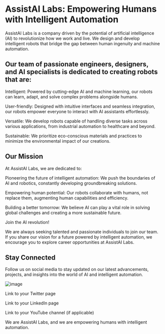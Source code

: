 # AssistAI Labs: Empowering Humans with Intelligent Automation

AssistAI Labs is a company driven by the potential of artificial intelligence (AI) to revolutionize how we work and live. We design and develop intelligent robots that bridge the gap between human ingenuity and machine automation.

## Our team of passionate engineers, designers, and AI specialists is dedicated to creating robots that are:

 Intelligent: Powered by cutting-edge AI and machine learning, our robots can learn, adapt, and solve complex problems alongside humans.

 User-friendly: Designed with intuitive interfaces and seamless integration, our robots empower everyone to interact with AI assistants effortlessly.

 Versatile: We develop robots capable of handling diverse tasks across various applications, from industrial automation to healthcare and beyond.

 Sustainable: We prioritize eco-conscious materials and practices to minimize the environmental impact of our creations.

## Our Mission

At AssistAI Labs, we are dedicated to:

Pioneering the future of intelligent automation: We push the boundaries of AI and robotics, constantly developing groundbreaking solutions.

Empowering human potential: Our robots collaborate with humans, not replace them, augmenting human capabilities and efficiency.

Building a better tomorrow: We believe AI can play a vital role in solving global challenges and creating a more sustainable future.

Join the AI revolution!

We are always seeking talented and passionate individuals to join our team. If you share our vision for a future powered by intelligent automation, we encourage you to explore career opportunities at AssistAI Labs.

## Stay Connected

Follow us on social media to stay updated on our latest advancements, projects, and insights into the world of AI and intelligent automation.

![image](https://github.com/AssistAI-Labs/.github/assets/67017828/c10aceb4-d77d-4f19-9edb-dfe365b2bf66)


Link to your Twitter page

Link to your LinkedIn page

Link to your YouTube channel (if applicable)

We are AssistAI Labs, and we are empowering humans with intelligent automation.
